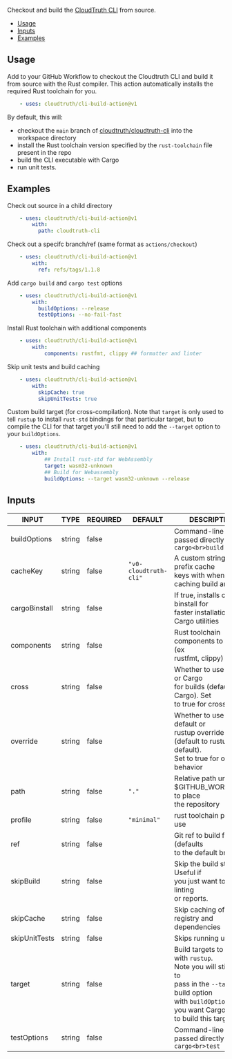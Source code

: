 Checkout and build the [CloudTruth CLI](cloudtruth/cloudtruth-cli) from source.

- [Usage](#usage)
- [Inputs](#inputs)
- [Examples](#examples)

## Usage

Add to your GitHub Workflow to checkout the Cloudtruth CLI and build it from source with the Rust compiler. This action automatically installs the required Rust toolchain for you.

```yaml
    - uses: cloudtruth/cli-build-action@v1
```

By default, this will:
* checkout the `main` branch of [cloudtruth/cloudtruth-cli](cloudtruth/cloudtruth-cli) into the workspace directory
* install the Rust toolchain version specified by the `rust-toolchain` file present in the repo
* build the CLI executable with Cargo
* run unit tests.


## Examples

Check out source in a child directory

```yaml
    - uses: cloudtruth/cli-build-action@v1
        with:
          path: cloudtruth-cli
```

Check out a specifc branch/ref (same format as `actions/checkout`)

```yaml
    - uses: cloudtruth/cli-build-action@v1
        with:
          ref: refs/tags/1.1.8
```

Add `cargo build` and `cargo test` options

```yaml
    - uses: cloudtruth/cli-build-action@v1
        with:
          buildOptions: --release
          testOptions: --no-fail-fast
```

Install Rust toolchain with additional components

```yaml
    - uses: cloudtruth/cli-build-action@v1
        with:
            components: rustfmt, clippy ## formatter and linter
```

Skip unit tests and build caching

```yaml
    - uses: cloudtruth/cli-build-action@v1
        with:
          skipCache: true
          skipUnitTests: true
```

Custom build target (for cross-compilation). Note that `target` is only used to 
tell `rustup` to install `rust-std` bindings for that particular target, but
to compile the CLI for that target you'll still need to add the `--target` option to
your `buildOptions`.

```yaml
    - uses: cloudtruth/cli-build-action@v1
        with:
            ## Install rust-std for WebAssembly
            target: wasm32-unknown
            ## Build for Webassembly
            buildOptions: --target wasm32-unknown --release
```

## Inputs

<!-- AUTO-DOC-INPUT:START - Do not remove or modify this section -->

|     INPUT     |  TYPE  | REQUIRED |        DEFAULT        |                                                                                    DESCRIPTION                                                                                     |
|---------------|--------|----------|-----------------------|------------------------------------------------------------------------------------------------------------------------------------------------------------------------------------|
| buildOptions  | string |  false   |                       |                                                              Command-line options passed directly to `cargo<br>build`                                                              |
|   cacheKey    | string |  false   | `"v0-cloudtruth-cli"` |                                                     A custom string to prefix cache<br>keys with when caching build artifacts                                                      |
| cargoBinstall | string |  false   |                       |                                                   If true, installs cargo binstall for<br>faster installation of Cargo utilities                                                   |
|  components   | string |  false   |                       |                                                            Rust toolchain components to install (ex<br>rustfmt, clippy)                                                            |
|     cross     | string |  false   |                       |                                         Whether to use Cross or Cargo<br> for builds (default to Cargo). Set<br>to true for cross builds.                                          |
|   override    | string |  false   |                       |                               Whether to use rustup default or<br> rustup override (default to rustup default).<br>Set to true for override behavior                               |
|     path      | string |  false   |         `"."`         |                                                          Relative path under $GITHUB_WORKSPACE to place<br>the repository                                                          |
|    profile    | string |  false   |      `"minimal"`      |                                                                           rust toolchain profile to use                                                                            |
|      ref      | string |  false   |                       |                                                             Git ref to build from (defaults<br>to the default branch)                                                              |
|   skipBuild   | string |  false   |                       |                                                   Skip the build step. Useful if<br> you just want to run linting<br>or reports.                                                   |
|   skipCache   | string |  false   |                       |                                                                 Skip caching of Cargo registry and<br>dependencies                                                                 |
| skipUnitTests | string |  false   |                       |                                                                              Skips running unit tests                                                                              |
|    target     | string |  false   |                       | Build targets to install with `rustup`.<br> Note you will still need to<br> pass in the `--target` build option<br> with `buildOptions` if you want Cargo<br>to build this target) |
|  testOptions  | string |  false   |                       |                                                              Command-line options passed directly to `cargo<br>test`                                                               |

<!-- AUTO-DOC-INPUT:END -->
